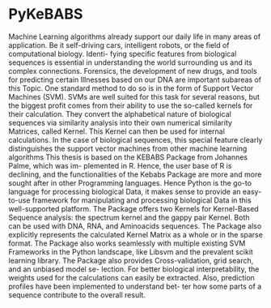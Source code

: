 # PyKeBABS
Machine Learning algorithms already support our daily life in many areas of application.
Be it self-driving cars, intelligent robots, or the field of computational biology. Identi-
fying specific features from biological sequences is essential in understanding the world
surrounding us and its complex connections. Forensics, the development of new drugs,
and tools for predicting certain Illnesses based on our DNA are important subareas of
this Topic. One standard method to do so is in the form of Support Vector Machines
(SVM). SVMs are well suited for this task for several reasons, but the biggest profit
comes from their ability to use the so-called kernels for their calculation. They convert
the alphabetical nature of biological sequences via similarity analysis into their own
numerical similarity Matrices, called Kernel. This Kernel can then be used for internal
calculations. In the case of biological sequences, this special feature clearly distinguishes
the support vector machines from other machine learning algorithms
This thesis is based on the KEBABS Package from Johannes Palme, which was im-
plemented in R. Hence, the user base of R is declining, and the functionalities of the
Kebabs Package are more and more sought after in other Programming languages.
Hence Python is the go-to language for processing biological Data, it makes sense to
provide an easy-to-use framework for manipulating and processing biological Data in
this well-supported platform. The Package offers two Kernels for Kernel-Based Sequence
analysis: the spectrum kernel and the gappy pair Kernel. Both can be used with DNA,
RNA, and Aminoacids sequences. The Package also explicitly represents the calculated
Kernel Matrix as a whole or in the sparse format. The Package also works seamlessly
with multiple existing SVM Frameworks in the Python landscape, like Libsvm and the
prevalent scikit learning library.
The Package also provides Cross-validation, grid search, and an unbiased model se-
lection. For better biological interpretability, the weights used for the calculations can
easily be extracted. Also, prediction profiles have been implemented to understand bet-
ter how some parts of a sequence contribute to the overall result.


